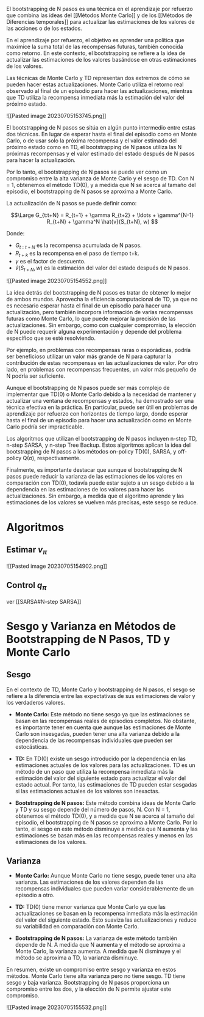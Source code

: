 
El bootstrapping de N pasos es una técnica en el aprendizaje por refuerzo que combina las ideas del [[Métodos Monte Carlo]] y de los [[Métodos de Diferencias temporales]] para actualizar las estimaciones de los valores de las acciones o de los estados.

En el aprendizaje por refuerzo, el objetivo es aprender una política que maximice la suma total de las recompensas futuras, también conocida como retorno. En este contexto, el bootstrapping se refiere a la idea de actualizar las estimaciones de los valores basándose en otras estimaciones de los valores. 

Las técnicas de Monte Carlo y TD representan dos extremos de cómo se pueden hacer estas actualizaciones. Monte Carlo utiliza el retorno real observado al final de un episodio para hacer las actualizaciones, mientras que TD utiliza la recompensa inmediata más la estimación del valor del próximo estado.

![[Pasted image 20230705153745.png]]

El bootstrapping de N pasos se sitúa en algún punto intermedio entre estas dos técnicas. En lugar de esperar hasta el final del episodio como en Monte Carlo, o de usar solo la próxima recompensa y el valor estimado del próximo estado como en TD, el bootstrapping de N pasos utiliza las N próximas recompensas y el valor estimado del estado después de N pasos para hacer la actualización.

Por lo tanto, el bootstrapping de N pasos se puede ver como un compromiso entre la alta varianza de Monte Carlo y el sesgo de TD. Con N = 1, obtenemos el método TD(0), y a medida que N se acerca al tamaño del episodio, el bootstrapping de N pasos se aproxima a Monte Carlo.

La actualización de N pasos se puede definir como:

$$\Large
 G_{t:t+N} = R_{t+1} + \gamma R_{t+2} + \ldots + \gamma^{N-1} R_{t+N} + \gamma^N \hat{v}(S_{t+N}, w) $$

Donde:
- $G_{t:t+N}$ es la recompensa acumulada de N pasos.
- $R_{t+k}$ es la recompensa en el paso de tiempo t+k.
- $\gamma$ es el factor de descuento.
- $\hat{v}(S_{t+N}, w)$ es la estimación del valor del estado después de N pasos.

![[Pasted image 20230705154552.png]]
  
La idea detrás del bootstrapping de N pasos es tratar de obtener lo mejor de ambos mundos. Aprovecha la eficiencia computacional de TD, ya que no es necesario esperar hasta el final de un episodio para hacer una actualización, pero también incorpora información de varias recompensas futuras como Monte Carlo, lo que puede mejorar la precisión de las actualizaciones. Sin embargo, como con cualquier compromiso, la elección de N puede requerir  alguna experimentación y depende del problema específico que se esté resolviendo. 

Por ejemplo, en problemas con recompensas raras o esporádicas, podría ser beneficioso utilizar un valor más grande de N para capturar la contribución de estas recompensas en las actualizaciones de valor. Por otro lado, en problemas con recompensas frecuentes, un valor más pequeño de N podría ser suficiente. 

Aunque el bootstrapping de N pasos puede ser más complejo de implementar que TD(0) o Monte Carlo debido a la necesidad de mantener y actualizar una ventana de recompensas y estados, ha demostrado ser una técnica efectiva en la práctica. En particular, puede ser útil en problemas de aprendizaje por refuerzo con horizontes de tiempo largo, donde esperar hasta el final de un episodio para hacer una actualización como en Monte Carlo podría ser impracticable. 

Los algoritmos que utilizan el bootstrapping de N pasos incluyen n-step TD, n-step SARSA, y n-step Tree Backup. Estos algoritmos aplican la idea del bootstrapping de N pasos a los métodos on-policy TD(0), SARSA, y off-policy Q(σ), respectivamente. 

Finalmente, es importante destacar que aunque el bootstrapping de N pasos puede reducir la varianza de las estimaciones de los valores en comparación con TD(0), todavía puede estar sujeto a un sesgo debido a la dependencia en las estimaciones de los valores para hacer las actualizaciones. Sin embargo, a medida que el algoritmo aprende y las estimaciones de los valores se vuelven más precisas, este sesgo se reduce.

# Algoritmos

## Estimar $v_\pi$

![[Pasted image 20230705154902.png]]

## Control $q_\pi$

ver [[SARSA#N-step SARSA]]

# Sesgo y Varianza en Métodos de Bootstrapping de N Pasos, TD y Monte Carlo

## Sesgo

En el contexto de TD, Monte Carlo y bootstrapping de N pasos, el sesgo se refiere a la diferencia entre las expectativas de sus estimaciones de valor y los verdaderos valores. 

- **Monte Carlo:** Este método no tiene sesgo ya que las estimaciones se basan en las recompensas reales de episodios completos. No obstante, es importante tener en cuenta que aunque las estimaciones de Monte Carlo son insesgadas, pueden tener una alta varianza debido a la dependencia de las recompensas individuales que pueden ser estocásticas.

- **TD:** En TD(0) existe un sesgo introducido por la dependencia en las estimaciones actuales de los valores para las actualizaciones. TD es un método de un paso que utiliza la recompensa inmediata más la estimación del valor del siguiente estado para actualizar el valor del estado actual. Por tanto, las estimaciones de TD pueden estar sesgadas si las estimaciones actuales de los valores son inexactas.

- **Bootstrapping de N pasos:** Este método combina ideas de Monte Carlo y TD y su sesgo depende del número de pasos, N. Con N = 1, obtenemos el método TD(0), y a medida que N se acerca al tamaño del episodio, el bootstrapping de N pasos se aproxima a Monte Carlo. Por lo tanto, el sesgo en este método disminuye a medida que N aumenta y las estimaciones se basan más en las recompensas reales y menos en las estimaciones de los valores.

## Varianza

- **Monte Carlo:** Aunque Monte Carlo no tiene sesgo, puede tener una alta varianza. Las estimaciones de los valores dependen de las recompensas individuales que pueden variar considerablemente de un episodio a otro. 

- **TD:** TD(0) tiene menor varianza que Monte Carlo ya que las actualizaciones se basan en la recompensa inmediata más la estimación del valor del siguiente estado. Esto suaviza las actualizaciones y reduce su variabilidad en comparación con Monte Carlo.

- **Bootstrapping de N pasos:** La varianza de este método también depende de N. A medida que N aumenta y el método se aproxima a Monte Carlo, la varianza aumenta. A medida que N disminuye y el método se aproxima a TD, la varianza disminuye.

En resumen, existe un compromiso entre sesgo y varianza en estos métodos. Monte Carlo tiene alta varianza pero no tiene sesgo. TD tiene sesgo y baja varianza. Bootstrapping de N pasos proporciona un compromiso entre los dos, y la elección de N permite ajustar este compromiso.

![[Pasted image 20230705155532.png]]